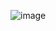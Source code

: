 ![image](https://user-images.githubusercontent.com/32138653/118269514-e51c5000-b4cf-11eb-8af3-b55a610f35e8.png)
